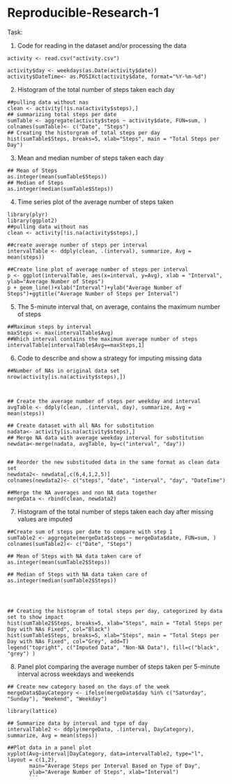 # Reproducible-Research-1

Task:
1. Code for reading in the dataset and/or processing the data
```
activity <- read.csv("activity.csv")

activity$day <- weekdays(as.Date(activity$date))
activity$DateTime<- as.POSIXct(activity$date, format="%Y-%m-%d")
```

2. Histogram of the total number of steps taken each day
```
##pulling data without nas
clean <- activity[!is.na(activity$steps),]
## summarizing total steps per date
sumTable <- aggregate(activity$steps ~ activity$date, FUN=sum, )
colnames(sumTable)<- c("Date", "Steps")
## Creating the historgram of total steps per day
hist(sumTable$Steps, breaks=5, xlab="Steps", main = "Total Steps per Day")
```

3. Mean and median number of steps taken each day
```
## Mean of Steps
as.integer(mean(sumTable$Steps))
## Median of Steps
as.integer(median(sumTable$Steps))
```

4. Time series plot of the average number of steps taken
```
library(plyr)
library(ggplot2)
##pulling data without nas
clean <- activity[!is.na(activity$steps),]

##create average number of steps per interval
intervalTable <- ddply(clean, .(interval), summarize, Avg = mean(steps))

##Create line plot of average number of steps per interval
p <- ggplot(intervalTable, aes(x=interval, y=Avg), xlab = "Interval", ylab="Average Number of Steps")
p + geom_line()+xlab("Interval")+ylab("Average Number of Steps")+ggtitle("Average Number of Steps per Interval")
```

5. The 5-minute interval that, on average, contains the maximum number of steps
```
##Maximum steps by interval
maxSteps <- max(intervalTable$Avg)
##Which interval contains the maximum average number of steps
intervalTable[intervalTable$Avg==maxSteps,1]
```

6. Code to describe and show a strategy for imputing missing data
```
##Number of NAs in original data set
nrow(activity[is.na(activity$steps),])



## Create the average number of steps per weekday and interval
avgTable <- ddply(clean, .(interval, day), summarize, Avg = mean(steps))

## Create dataset with all NAs for substitution
nadata<- activity[is.na(activity$steps),]
## Merge NA data with average weekday interval for substitution
newdata<-merge(nadata, avgTable, by=c("interval", "day"))


## Reorder the new substituded data in the same format as clean data set
newdata2<- newdata[,c(6,4,1,2,5)]
colnames(newdata2)<- c("steps", "date", "interval", "day", "DateTime")

##Merge the NA averages and non NA data together
mergeData <- rbind(clean, newdata2)
```

7. Histogram of the total number of steps taken each day after missing values are imputed
```
##Create sum of steps per date to compare with step 1
sumTable2 <- aggregate(mergeData$steps ~ mergeData$date, FUN=sum, )
colnames(sumTable2)<- c("Date", "Steps")

## Mean of Steps with NA data taken care of
as.integer(mean(sumTable2$Steps))

## Median of Steps with NA data taken care of
as.integer(median(sumTable2$Steps))




## Creating the histogram of total steps per day, categorized by data set to show impact
hist(sumTable2$Steps, breaks=5, xlab="Steps", main = "Total Steps per Day with NAs Fixed", col="Black")
hist(sumTable$Steps, breaks=5, xlab="Steps", main = "Total Steps per Day with NAs Fixed", col="Grey", add=T)
legend("topright", c("Imputed Data", "Non-NA Data"), fill=c("black", "grey") )
```

8. Panel plot comparing the average number of steps taken per 5-minute interval across weekdays and weekends
```
## Create new category based on the days of the week
mergeData$DayCategory <- ifelse(mergeData$day %in% c("Saturday", "Sunday"), "Weekend", "Weekday")

library(lattice) 

## Summarize data by interval and type of day
intervalTable2 <- ddply(mergeData, .(interval, DayCategory), summarize, Avg = mean(steps))

##Plot data in a panel plot
xyplot(Avg~interval|DayCategory, data=intervalTable2, type="l",  layout = c(1,2),
       main="Average Steps per Interval Based on Type of Day", 
       ylab="Average Number of Steps", xlab="Interval")
       ```
